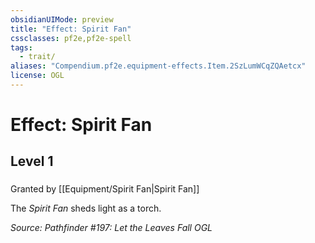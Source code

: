 ```yaml
---
obsidianUIMode: preview
title: "Effect: Spirit Fan"
cssclasses: pf2e,pf2e-spell
tags:
  - trait/
aliases: "Compendium.pf2e.equipment-effects.Item.2SzLumWCqZQAetcx"
license: OGL
---
```

# Effect: Spirit Fan
## Level 1
### 






Granted by [[Equipment/Spirit Fan|Spirit Fan]]

The _Spirit Fan_ sheds light as a torch.

*Source: Pathfinder #197: Let the Leaves Fall*
*OGL*